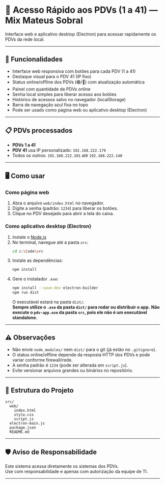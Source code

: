 # 🧾 Acesso Rápido aos PDVs (1 a 41) — Mix Mateus Sobral

Interface web e aplicativo desktop (Electron) para acessar rapidamente os PDVs da rede local.

---

## 🚀 Funcionalidades

- Interface web responsiva com botões para cada PDV (1 a 41)
- Destaque visual para o PDV 41 (IP fixo)
- Status online/offline dos PDVs (🟢/🔴) com atualização automática
- Painel com quantidade de PDVs online
- Senha local simples para liberar acesso aos botões
- Histórico de acessos salvo no navegador (localStorage)
- Barra de navegação azul fixa no topo
- Pode ser usado como página web ou aplicativo desktop (Electron)

---

## 📋 PDVs processados

- **PDVs 1 a 41**
- **PDV 41** usa IP personalizado: `192.168.222.179`
- Todos os outros: `192.168.222.101` até `192.168.222.140`

---

## 🖥️ Como usar

### Como página web

1. Abra o arquivo `web/index.html` no navegador.
2. Digite a senha (padrão: `1234`) para liberar os botões.
3. Clique no PDV desejado para abrir a tela do caixa.

### Como aplicativo desktop (Electron)

1. Instale o [Node.js](https://nodejs.org/)
2. No terminal, navegue até a pasta `src`:
   ```bash
   cd c:\Code\src
   ```
3. Instale as dependências:
   ```bash
   npm install
   ```
4. Gere o instalador `.exe`:
   ```bash
   npm install --save-dev electron-builder
   npm run dist
   ```
   O executável estará na pasta `dist/`.  
   **Sempre utilize o `.exe` da pasta `dist/` para rodar ou distribuir o app.**
   **Não execute o `pdv-app.exe` da pasta `src`, pois ele não é um executável standalone.**

---

## ⚠️ Observações

- Não envie `node_modules/` nem `dist/` para o git (já estão no `.gitignore`).
- O status online/offline depende da resposta HTTP dos PDVs e pode variar conforme firewall/rede.
- A senha padrão é `1234` (pode ser alterada em `script.js`).
- Evite versionar arquivos grandes ou binários no repositório.

---

## 📁 Estrutura do Projeto

```
src/
  web/
    index.html
    style.css
    script.js
  electron-main.js
  package.json
  README.md
```

---

## 🛡️ Aviso de Responsabilidade

Este sistema acessa diretamente os sistemas dos PDVs.  
Use com responsabilidade e apenas com autorização da equipe de TI.

---

